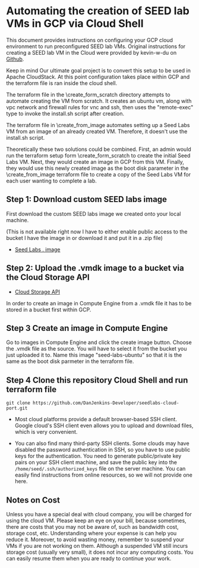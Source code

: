 # Automating the creation of SEED lab VMs in GCP via Cloud Shell

This document provides instructions on configuring your GCP cloud environment to run preconfigured SEED lab VMs. Original instructions for creating a SEED lab VM in the Cloud were provided by kevin-w-du on [Github](https://github.com/seed-labs/seed-labs/blob/master/manuals/cloud/seedvm-cloud.md). 

Keep in mind Our ultimate goal project is to convert this setup to be used in Apache CloudStack. At this point configuration takes place within GCP and the terraform file is ran inside the cloud shell.

The terraform file in the \create_form_scratch directory attempts to automate creating the VM from scratch. It creates an ubuntu vm, along with vpc network and firewall rules for vnc and ssh, then uses the "remote-exec" type to invoke the install.sh script after creation.

The terraform file in \create_from_image automates setting up a Seed Labs VM from an image of an already created VM. Therefore, it doesn't use the install.sh script. 

Theoretically these two solutions could be combined. First, an admin would run the terraform setup form \create_form_scratch to create the initial Seed Labs VM. Next, they would create an image in GCP from this VM. Finally, they would use this newly created image as the boot disk parameter in the \create_from_image terraform file to create a copy of the Seed Labs VM for each user wanting to complete a lab. 

## Step 1: Download custom SEED labs image

First download the custom SEED labs image we created onto your local machine. 

(This is not available right now I have to either enable public access to the bucket I have the image in or download it and put it in a .zip file)
- [Seed Labs . image](./create_vm_aws.md)

## Step 2: Upload the .vmdk image to a bucket via the Cloud Storage API

- [Cloud Storage API](https://cloud.google.com/storage)

In order to create an image in Compute Engine from a .vmdk file it has to be stored in a bucket first within GCP. 

## Step 3  Create an image in Compute Engine

Go to images in Compute Engine and click the create image button. Choose the .vmdk file as the source. You will have to select it from the bucket you just uploaded it to. Name this image "seed-labs-ubuntu" so that it is the same as the boot disk parmeter in the terraform file.

## Step 4 Clone this repository Cloud Shell and run terraform file

```
git clone https://github.com/DanJenkins-Developer/seedlabs-cloud-port.git
```

- Most cloud platforms provide a default browser-based SSH client.
  Google cloud's SSH client even allows you to upload and download files,
  which is very convenient.

- You can also find many third-party SSH clients. Some clouds may have
  disabled the password authentication in SSH, so you have to use
  public keys for the authentication.
  You need to generate public/private key pairs on your SSH client machine,
  and save the public key into the `/home/seed/.ssh/authorized_keys` file on
  the server machine. You can easily find
  instructions from online resources, so we will not provide one here.


## Notes on Cost

Unless you have a special deal with cloud company, you will
be charged for using the cloud VM. Please keep an eye on your bill,
because sometimes, there are costs that you may
not be aware of, such as bandwidth cost, storage cost, etc.
Understanding where your expense is can help you reduce it.
Moreover, to avoid wasting money, remember to
suspend your VMs if you are not working on them. Although a
suspended VM still incurs storage cost (usually very small), it
does not incur any computing costs. You can easily resume them
when you are ready to continue your work.
